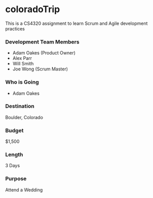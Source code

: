 # coloradoTrip
This is a CS4320 assignment to learn Scrum and Agile development practices

### Development Team Members
 * Adam Oakes (Product Owner)
 * Alex Parr
 * Will Smith
 * Joe Wong (Scrum Master)
 
### Who is Going
 * Adam Oakes
### Destination
Boulder, Colorado 
### Budget
$1,500
### Length
3 Days
### Purpose
Attend a Wedding
